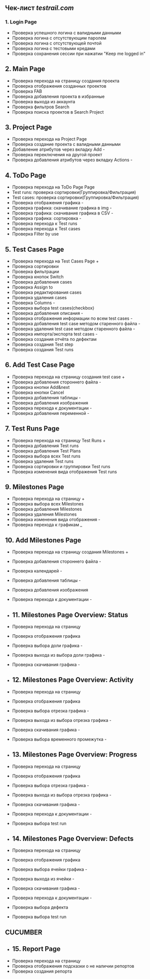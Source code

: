 ## Чек-лист *testrail.com*

### 1. **Login Page**

- Проверка успешного логина с валидными данными
- Проверка логина с отсутствующим паролем
- Проверка логина с отсутствующей почтой
- Проверка логина с тестовыми кредами
- Проверка сохранения сессии при нажатии "Keep me logged in"

## 2. **Main Page**

- Проверка перехода на страницу создания проекта
- Проверка отображения созданных проектов
- Проверка FAB
- Проверка добавления проекта в избранные
- Проверка выхода из аккаунта
- Проверка фильтров Search
- Проверка поиска проектов в Search Project

## 3. **Project Page**

- Проверка перехода на Project Page
- Проверка создание проекта с валидными данными
- Добавление атрибутов через вкладку Add -
- Проверка переключения на другой проект
- Проверка добавления атрибутов через вкладку Actions -

## 4. **ToDo Page**

- Проверка перехода на ToDo Page Page
- Test runs: проверка сортировки(Группировка/Фильтрация)
- Test cases: проверка сортировки(Группировка/Фильтрация)
- Проверка отображения графика -
- Проверка графика: скачивание графика в img -
- Проверка графика: скачивание графика в CSV -
- Проверка графика: сортировка -
- Проверка перехода к Test runs
- Проверка перехода к Test cases
- Проверка Filter by use

## 5. **Test Cases Page**

- Проверка перехода на Test Cases Page +
- Проверка сортировки
- Проверка фильтрации
- Проверка кнопок Switch
- Проверка добавления cases
- Проверка Assign to
- Проверка редактирования cases
- Проверка удаления cases
- Проверка Columns -
- Проверка выбора test cases(checkbox)
- Проверка добавления описания -
- Проверка отображения информации по всем test cases -
- Проверка добавления test case методом старенного файла -
- Проверка удаления test case методом старенного файла -
- Проверка импорта/экспорта test cases -
- Проверка создания отчёта по дефектам
- Проверка создания Test step
- Проверка создания Test runs

## 6. **Add Test Case Page**

- Проверка перехода на страницу создания test case +
- Проверка добавления стороннего файла -
- Проверка кнопки Add&next
- Проверка кнопки Cancel
- Проверка добавления таблицы -
- Проверка добавления изображения
- Проверка перехода к документации -
- Проверка добавления переменной -

## 7. **Test Runs Page**

- Проверка перехода на страницу Test Runs +
- Проверка добавления Test runs
- Проверка добавления Test Plans
- Проверка выбора всех Test runs
- Проверка удаления Test runs
- Проверка сортировки и группировки Test runs
- Проверка изменения вида отображения Test runs

## 9. **Milestones Page**

- Проверка перехода на страницу +
- Проверка выбора всех Milestones
- Проверка добавления Milestones
- Проверка удаления Milestones
- Проверка изменения вида отображения -
- Проверка перехода к графикам _

## 10. **Add Milestones Page**

- Проверка перехода на страницу создания Milestones +
- Проверка добавления стороннего файла -
- Проверка календарей -
- Проверка добавления таблицы -
- Проверка добавления изображения
- Проверка перехода к документации -
- ## 11. **Milestones Page Overview: Status**
- Проверка перехода на страницу
- Проверка отображения графика
- Проверка выбора доли графика -
- Проверка выхода из выбора доли графика -
- Проверка скачивания графика -

- ## 12. **Milestones Page Overview: Activity**
- Проверка перехода на страницу
- Проверка отображения графика
- Проверка выбора отрезка графика -
- Проверка выхода из выбора отрезка графика -
- Проверка скачивания графика -
- Проверка выбора временного промежутка -

- ## 13. **Milestones Page Overview: Progress**
- Проверка перехода на страницу
- Проверка отображения графика
- Проверка выбора отрезка графика -
- Проверка выхода из выбора отрезка графика -
- Проверка скачивания графика -
- Проверка перехода к документации -
- Проверка выбора test run

- ## 14. **Milestones Page Overview: Defects**
- Проверка перехода на страницу
- Проверка отображения графика
- Проверка выбора ячейки графика -
- Проверка выхода из ячейки -
- Проверка скачивания графика -
- Проверка перехода к документации -
- Проверка выбора дефекта
- Проверка выбора test run

## CUCUMBER

- ## 15. **Report Page**
- Проверка перехода на страницу
- Проверка отображения подсказки о не наличии репортов
- Проверка создания репорта